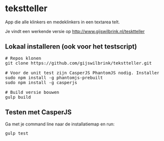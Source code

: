 # tekstteller
App die alle klinkers en medeklinkers in een textarea telt.

Je vindt een werkende versie op http://www.gijswilbrink.nl/tesktteller

## Lokaal installeren (ook voor het testscript)
<pre>
# Repos klonen
git clone https://github.com/gijswilbrink/tekstteller.git

# Voor de unit test zijn CasperJS PhantomJS nodig. Installeren met:
sudo npm install -g phantomjs-prebuilt
sudo npm install -g casperjs

# Build versie bouwen
gulp build
</pre>

## Testen met CasperJS
Ga met je command line naar de installatiemap en run:
<pre>
gulp test
</pre>
